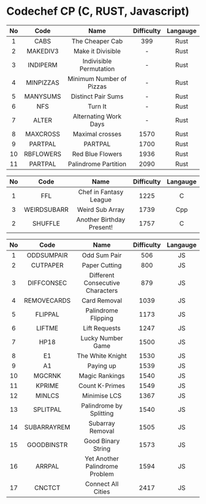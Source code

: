 # Codechef CP (C, RUST, Javascript)

| No  |   Code    |           Name           | Difficulty | Langauge |
| :-: | :-------: | :----------------------: | :--------: | :------: |
|  1  |   CABS    |     The Cheaper Cab      |    399     |   Rust   |
|  2  | MAKEDIV3  |    Make it Divisible     |     -      |   Rust   |
|  3  | INDIPERM  | Indivisible Permutation  |     -      |   Rust   |
|  4  | MINPIZZAS | Minimum Number of Pizzas |     -      |   Rust   |
|  5  | MANYSUMS  |    Distinct Pair Sums    |     -      |   Rust   |
|  6  |    NFS    |         Turn It          |     -      |   Rust   |
|  7  |   ALTER   |  Alternating Work Days   |     -      |   Rust   |
|  8  | MAXCROSS  |     Maximal crosses      |    1570    |   Rust   |
|  9  |  PARTPAL  |         PARTPAL          |    1700    |   Rust   |
| 10  | RBFLOWERS |     Red Blue Flowers     |    1936    |   Rust   |
| 11  |  PARTPAL  |   Palindrome Partition   |    2090    |   Rust   |

| No  |    Code     |           Name            | Difficulty | Langauge |
| :-: | :---------: | :-----------------------: | :--------: | :------: |
|  1  |     FFL     |  Chef in Fantasy League   |    1225    |    C     |
|  3  | WEIRDSUBARR |      Weird Sub Array      |    1739    |   Cpp    |
|  2  |   SHUFFLE   | Another Birthday Present! |    1757    |    C     |

| No  |    Code     |               Name               | Difficulty | Langauge |
| :-: | :---------: | :------------------------------: | :--------: | :------: |
|  1  | ODDSUMPAIR  |           Odd Sum Pair           |    506     |    JS    |
|  2  |  CUTPAPER   |          Paper Cutting           |    800     |    JS    |
|  3  | DIFFCONSEC  | Different Consecutive Characters |    879     |    JS    |
|  4  | REMOVECARDS |           Card Removal           |    1039    |    JS    |
|  5  |   FLIPPAL   |       Palindrome Flipping        |    1173    |    JS    |
|  6  |   LIFTME    |          Lift Requests           |    1247    |    JS    |
|  7  |    HP18     |        Lucky Number Game         |    1500    |    JS    |
|  8  |     E1      |         The White Knight         |    1530    |    JS    |
|  9  |     A1      |            Paying up             |    1539    |    JS    |
| 10  |   MGCRNK    |          Magic Rankings          |    1540    |    JS    |
| 11  |   KPRIME    |          Count K-Primes          |    1549    |    JS    |
| 12  |   MINLCS    |           Minimise LCS           |    1367    |    JS    |
| 13  |  SPLITPAL   |     Palindrome by Splitting      |    1540    |    JS    |
| 14  | SUBARRAYREM |         Subarray Removal         |    1505    |    JS    |
| 15  | GOODBINSTR  |        Good Binary String        |    1573    |    JS    |
| 16  |   ARRPAL    |  Yet Another Palindrome Problem  |    1594    |    JS    |
| 17  |   CNCTCT    |        Connect All Cities        |    2417    |    JS    |

